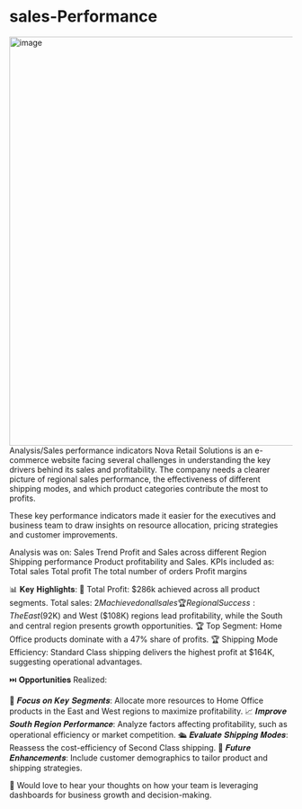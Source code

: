 # sales-Performance
<img width="728" alt="image" src="https://github.com/user-attachments/assets/4ac2ea0b-03a3-42cc-8866-115bca0a9569" />
Analysis/Sales performance indicators
Nova Retail Solutions is an e-commerce website facing several challenges in understanding the key drivers behind its sales and profitability. The company needs a clearer picture of regional sales performance, the effectiveness of different shipping modes, and which product categories contribute the most to profits. 

These key performance indicators made it easier for the executives and business team to draw insights on resource allocation, pricing strategies and customer improvements.

Analysis was  on:
Sales Trend
Profit and Sales across different Region
Shipping performance
Product profitability and Sales.
KPIs included as:
Total sales
Total profit
The total number of orders
Profit margins

📊 𝐊𝐞𝐲 𝐇𝐢𝐠𝐡𝐥𝐢𝐠𝐡𝐭𝐬:
🥇 Total Profit: $286k achieved across all product segments.
Total sales: $2M achieved on all sales
🏆 Regional Success: The East ($92K) and West ($108K) regions lead profitability, while the South  and central region presents growth opportunities.
🏆 Top Segment: Home Office products dominate with a 47% share of profits.
🏆 Shipping Mode Efficiency: Standard Class shipping delivers the highest profit at $164K, suggesting operational advantages.

⏭️ 𝐎𝐩𝐩𝐨𝐫𝐭𝐮𝐧𝐢𝐭𝐢𝐞𝐬 Realized:

👀 𝑭𝒐𝒄𝒖𝒔 𝒐𝒏 𝑲𝒆𝒚 𝑺𝒆𝒈𝒎𝒆𝒏𝒕𝒔:
Allocate more resources to Home Office products in the East and West regions to maximize profitability.
📈 𝑰𝒎𝒑𝒓𝒐𝒗𝒆 𝑺𝒐𝒖𝒕𝒉 𝑹𝒆𝒈𝒊𝒐𝒏 𝑷𝒆𝒓𝒇𝒐𝒓𝒎𝒂𝒏𝒄𝒆:
Analyze factors affecting profitability, such as operational efficiency or market competition.
🛳️ 𝑬𝒗𝒂𝒍𝒖𝒂𝒕𝒆 𝑺𝒉𝒊𝒑𝒑𝒊𝒏𝒈 𝑴𝒐𝒅𝒆𝒔:
Reassess the cost-efficiency of Second Class shipping.
🚀 𝑭𝒖𝒕𝒖𝒓𝒆 𝑬𝒏𝒉𝒂𝒏𝒄𝒆𝒎𝒆𝒏𝒕𝒔:
Include customer demographics to tailor product and shipping strategies.

🙏 Would love to hear your thoughts on how your team is leveraging dashboards for business growth and decision-making.
